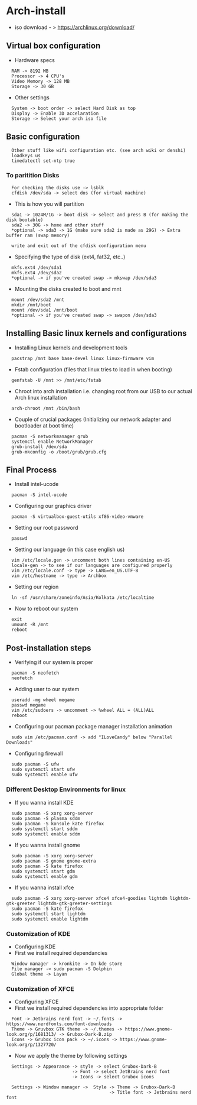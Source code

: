 # Arch-install

  - iso download - > https://archlinux.org/download/

## Virtual box configuration

  - Hardware specs
```
  RAM -> 8192 MB
  Processor -> 4 CPU's
  Video Memory -> 128 MB
  Storage -> 30 GB
```
  - Other settings
```
  System -> boot order -> select Hard Disk as top
  Display -> Enable 3D accelaration
  Storage -> Select your arch iso file
```

## Basic configuration

```
  Other stuff like wifi configuration etc. (see arch wiki or denshi)
  loadkeys us
  timedatectl set-ntp true
```
### To paritition Disks

```
  For checking the disks use -> lsblk
  cfdisk /dev/sda -> select dos (for virtual machine)
```
  - This is how you will partition
```
  sda1 -> 1024M/1G -> boot disk -> select and press B (for making the disk bootable)
  sda2 -> 30G -> home and other stuff
  *optional -> sda3 -> 1G (make sure sda2 is made as 29G) -> Extra buffer ram (swap memory)

  write and exit out of the cfdisk configuration menu
```
  - Specifying the type of disk (ext4, fat32, etc..)
```
  mkfs.ext4 /dev/sda1
  mkfs.ext4 /dev/sda2
  *optional -> if you've created swap -> mkswap /dev/sda3
```
  - Mounting the disks created to boot and mnt
```
  mount /dev/sda2 /mnt
  mkdir /mnt/boot
  mount /dev/sda1 /mnt/boot
  *optional -> if you've created swap -> swapon /dev/sda3
```

## Installing Basic linux kernels and configurations

  - Installing Linux kernels and development tools
```
  pacstrap /mnt base base-devel linux linux-firmware vim
```
  - Fstab configuration (files that linux tries to load in when booting)
```
  genfstab -U /mnt >> /mnt/etc/fstab
```
  - Chroot into arch installation i.e. changing root from our USB to our actual Arch linux installation
```
  arch-chroot /mnt /bin/bash
```
  - Couple of crucial packages (Initializing our network adapter and bootloader at boot time)
```
  pacman -S networkmanager grub
  systemctl enable NetworkManager
  grub-install /dev/sda
  grub-mkconfig -o /boot/grub/grub.cfg
```

## Final Process

  - Install intel-ucode
```
  pacman -S intel-ucode
```
  - Configuring our graphics driver
```
  pacman -S virtualbox-guest-utils xf86-video-vmware    
```
  - Setting our root password
```
  passwd
```
  - Setting our language (in this case english us)
```
  vim /etc/locale.gen -> uncomment both lines containing en-US
  locale-gen -> to see if our languages are configured properly
  vim /etc/locale.conf -> type -> LANG=en_US.UTF-8
  vim /etc/hostname -> type -> Archbox
```
  - Setting our region
```
  ln -sf /usr/share/zoneinfo/Asia/Kolkata /etc/localtime
```
  - Now to reboot our system
```
  exit
  umount -R /mnt
  reboot
```

## Post-installation steps

  - Verifying if our system is proper
```
  pacman -S neofetch
  neofetch
```
  - Adding user to our system
```
  useradd -mg wheel megame 
  passwd megame
  vim /etc/sudoers -> uncomment -> %wheel ALL = (ALL)ALL
  reboot
```
  - Configuring our pacman package manager installation animation
```
  sudo vim /etc/pacman.conf -> add "ILoveCandy" below "Parallel Downloads"
```
  - Configuring firewall
```
  sudo pacman -S ufw
  sudo systemctl start ufw
  sudo systemctl enable ufw
```

### Different Desktop Environments for linux

  - If you wanna install KDE
```
  sudo pacman -S xorg xorg-server
  sudo pacman -S plasma sddm
  sudo pacman -S konsole kate firefox
  sudo systemctl start sddm
  sudo systemctl enable sddm
```
  - If you wanna install gnome
```
  sudo pacman -S xorg xorg-server
  sudo pacman -S gnome gnome-extra
  sudo pacman -S kate firefox
  sudo systemctl start gdm
  sudo systemctl enable gdm
```
  - If you wanna install xfce
```
  sudo pacman -S xorg xorg-server xfce4 xfce4-goodies lightdm lightdm-gtk-greeter lightdm-gtk-greeter-settings
  sudo pacman -S kate firefox
  sudo systemctl start lightdm
  sudo systemctl enable lightdm
```

### Customization of KDE

  - Configuring KDE
  - First we install required dependancies
```
  Window manager -> kronkite -> In kde store
  File manager -> sudo pacman -S Dolphin
  Global theme -> Layan
```

### Customization of XFCE

  - Configuring XFCE
  - First we install required dependencies into appropriate folder
```
  Font -> Jetbrains nerd font -> ~/.fonts -> https://www.nerdfonts.com/font-downloads
  Theme -> Gruvbox GTK theme -> ~/.themes -> https://www.gnome-look.org/p/1681313/ -> Grubox-Dark-B.zip
  Icons -> Grubox icon pack -> ~/.icons -> https://www.gnome-look.org/p/1327720/
```
  - Now we apply the theme by following settings
```
  Settings -> Appearance -> style -> select Grubox-Dark-B
                         -> Font -> select JetBrains nerd font
                         -> Icons -> select Grubox icons

  Settings -> Window manager ->  Style -> Theme -> Grubox-Dark-B
                                       -> Title font -> Jetbrains nerd font

  
```







    
